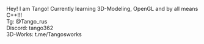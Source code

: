 Hey! I am Tango! Currently learning 3D-Modeling, OpenGL and by all means C++!!! <br/>
Tg: @Tango_rus<br/>
Discord: tango362<br/> 
3D-Works: t.me/Tangosworks <br/>

<!---
Nomad901/Nomad901 is a ✨ special ✨ repository because its `README.md` (this file) appears on your GitHub profile.
You can click the Preview link to take a look at your changes.
--->
